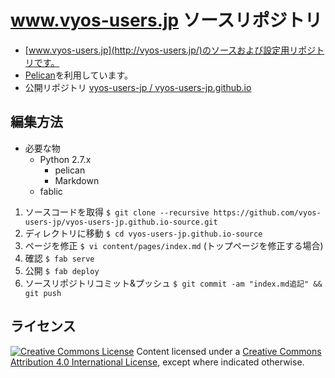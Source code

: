 www.vyos-users.jp ソースリポジトリ
=======================

* [www.vyos-users.jp](http://vyos-users.jp/)のソースおよび設定用リポジトリです。
* [Pelican](http://docs.getpelican.com/)を利用しています。
* 公開リポジトリ [vyos-users-jp / vyos-users-jp.github.io](https://github.com/vyos-users-jp/vyos-users-jp.github.io)

編集方法
---------------------------------

* 必要な物
    * Python 2.7.x
        * pelican
        * Markdown
	* fablic

1. ソースコードを取得 `$ git clone --recursive https://github.com/vyos-users-jp/vyos-users-jp.github.io-source.git`
2. ディレクトリに移動 `$ cd vyos-users-jp.github.io-source`
3. ページを修正 `$ vi content/pages/index.md` (トップページを修正する場合)
4. 確認 `$ fab serve`
5. 公開 `$ fab deploy`
6. ソースリポジトリコミット&プッシュ `$ git commit -am "index.md追記" && git push`

ライセンス
---------------------------------

<p>
<a rel="license" href="http://creativecommons.org/licenses/by-nc-sa/4.0/"><img alt="Creative Commons License" style="border-width:0" src="http://i.creativecommons.org/l/by-nc-sa/4.0/88x31.png" /></a> Content licensed under a <a rel="license" href="http://creativecommons.org/licenses/by-nc-sa/4.0/">Creative Commons Attribution 4.0 International License</a>, except where indicated otherwise.
</p>
